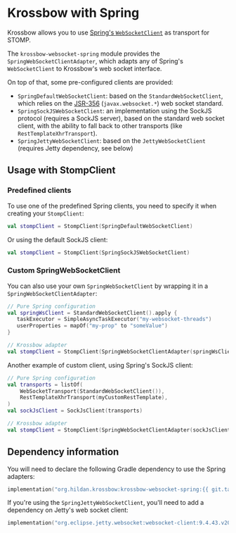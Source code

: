 # Krossbow with Spring

Krossbow allows you to use [Spring's `WebSocketClient`](https://docs.spring.io/spring-framework/docs/current/javadoc-api/org/springframework/web/socket/client/WebSocketClient.html) as transport for STOMP.

The `krossbow-websocket-spring` module provides the `SpringWebSocketClientAdapter`, which adapts any of Spring's 
`WebSocketClient` to Krossbow's web socket interface.

On top of that, some pre-configured clients are provided:

- `SpringDefaultWebSocketClient`: based on the `StandardWebSocketClient`, which relies on the
  [JSR-356](https://www.oracle.com/technical-resources/articles/java/jsr356.html) (`javax.websocket.*`) web socket standard.
- `SpringSockJSWebSocketClient`: an implementation using the SockJS protocol (requires a SockJS server), based on
  the standard web socket client, with the ability to fall back to other transports (like `RestTemplateXhrTransport`).
- `SpringJettyWebSocketClient`: based on the `JettyWebSocketClient` (requires Jetty dependency, see below)

## Usage with StompClient

### Predefined clients

To use one of the predefined Spring clients, you need to specify it when creating your `StompClient`:

```kotlin
val stompClient = StompClient(SpringDefaultWebSocketClient)
```

Or using the default SockJS client:

```kotlin
val stompClient = StompClient(SpringSockJSWebSocketClient)
```

### Custom SpringWebSocketClient

You can also use your own `SpringWebSocketClient` by wrapping it in a `SpringWebSocketClientAdapter`:

```kotlin
// Pure Spring configuration
val springWsClient = StandardWebSocketClient().apply {
   taskExecutor = SimpleAsyncTaskExecutor("my-websocket-threads")
   userProperties = mapOf("my-prop" to "someValue")
}

// Krossbow adapter
val stompClient = StompClient(SpringWebSocketClientAdapter(springWsClient))
```

Another example of custom client, using Spring's SockJS client:

```kotlin
// Pure Spring configuration
val transports = listOf(
    WebSocketTransport(StandardWebSocketClient()),
    RestTemplateXhrTransport(myCustomRestTemplate),
)
val sockJsClient = SockJsClient(transports)

// Krossbow adapter
val stompClient = StompClient(SpringWebSocketClientAdapter(sockJsClient))
```

## Dependency information

You will need to declare the following Gradle dependency to use the Spring adapters:

```kotlin
implementation("org.hildan.krossbow:krossbow-websocket-spring:{{ git.tag }}")
```

If you're using the `SpringJettyWebSocketClient`, you'll need to add a dependency on Jetty's web socket client:

```kotlin
implementation("org.eclipse.jetty.websocket:websocket-client:9.4.43.v20210629")
```
